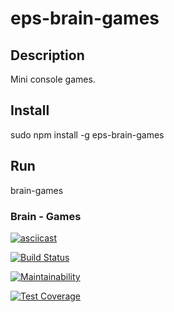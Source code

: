 # eps-brain-games

## Description 
Mini console games. 

## Install

sudo npm install -g eps-brain-games

## Run

brain-games 



### Brain - Games
[![asciicast](https://asciinema.org/a/BPxcF48ZrnfiQBiXvjqxaNeDd.png)](https://asciinema.org/a/BPxcF48ZrnfiQBiXvjqxaNeDd?autoplay=1&loop=1)

[![Build Status](https://travis-ci.org/EPSNV/project-lvl1-s328.svg?branch=master)](https://travis-ci.org/EPSNV/project-lvl1-s328)

[![Maintainability](https://api.codeclimate.com/v1/badges/6adb8d65072e0b376365/maintainability)](https://codeclimate.com/github/EPSNV/project-lvl1-s328/maintainability)

[![Test Coverage](https://api.codeclimate.com/v1/badges/6adb8d65072e0b376365/test_coverage)](https://codeclimate.com/github/EPSNV/project-lvl1-s328/test_coverage)
